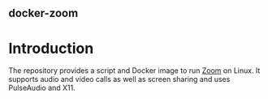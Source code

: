 docker-zoom
---

# Introduction

The repository provides a script and Docker image to run [Zoom](https://zoom.us) on Linux.
It supports audio and video calls as well as screen sharing and uses PulseAudio and X11.

